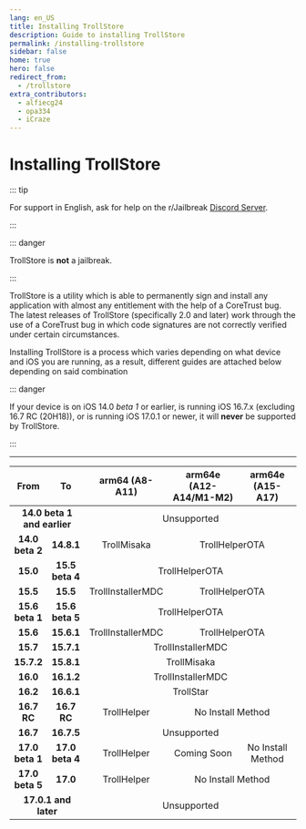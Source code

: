 ```yaml
---
lang: en_US
title: Installing TrollStore
description: Guide to installing TrollStore
permalink: /installing-trollstore
sidebar: false
home: true
hero: false
redirect_from:
  - /trollstore
extra_contributors:
  - alfiecg24
  - opa334
  - iCraze
---
```


# Installing TrollStore

::: tip

For support in English, ask for help on the r/Jailbreak [Discord Server](https://discord.gg/jb).

:::

::: danger

TrollStore is **not** a jailbreak.

:::

TrollStore is a utility which is able to permanently sign and install any application with almost any entitlement with the help of a CoreTrust bug. The latest releases of TrollStore (specifically 2.0 and later) work through the use of a CoreTrust bug in which code signatures are not correctly verified under certain circumstances.

Installing TrollStore is a process which varies depending on what device and iOS you are running, as a result, different guides are attached below depending on said combination

::: danger

If your device is on iOS 14.0 *beta 1* or earlier, is running iOS 16.7.x (excluding 16.7 RC (20H18)), or is running iOS 17.0.1 or newer, it will **never** be supported by TrollStore.

:::

---

<table>
  <colgroup>
    <col span="1" style="width: 13%;">
    <col span="1" style="width: 13%;">
    <col span="1" style="width: 23%;">
    <col span="1" style="width: 28%;">
    <col span="1" style="width: 23%;">
  </colgroup>
  <thead>
    <tr>
      <th style="text-align: center; font-weight: bold;">From</th>
      <th style="text-align: center; font-weight: bold;">To</th>
      <th style="text-align: center; font-weight: bold;">arm64 (A8-A11)</th>
      <th style="text-align: center; font-weight: bold;">arm64e (A12-A14/M1-M2)</th>
      <th style="text-align: center; font-weight: bold;">arm64e (A15-A17)</th>
    </tr>
  </thead>
  <tbody>
    <tr>
      <td style="text-align: center; font-weight: bold;" colspan="2">14.0 beta 1 and earlier</td>
      <td style="text-align: center;" colspan="3">Unsupported</td>
    </tr>
    <tr>
      <td style="text-align: center; font-weight: bold;">14.0 beta 2</td>
      <td style="text-align: center; font-weight: bold;">14.8.1</td>
      <td style="text-align: center;"><router-link to="/installing-trollstore-trollmisaka">TrollMisaka</router-link></td>
      <td style="text-align: center;" colspan="2"><router-link to="/installing-trollstore-trollhelperota">TrollHelperOTA</router-link></td>
    </tr>
    <tr>
      <td style="text-align: center; font-weight: bold;">15.0</td>
      <td style="text-align: center; font-weight: bold;">15.5 beta 4</td>
      <td style="text-align: center;" colspan="3"><router-link to="/installing-trollstore-trollhelperota">TrollHelperOTA</router-link></td>
    </tr>
    <tr>
      <td style="text-align: center; font-weight: bold;">15.5</td>
      <td style="text-align: center; font-weight: bold;">15.5</td>
      <td style="text-align: center;"><router-link to="/installing-trollstore-trollinstallermdc">TrollInstallerMDC</router-link></td>
      <td style="text-align: center;" colspan="2"><router-link to="/installing-trollstore-trollhelperota">TrollHelperOTA</router-link></td>
    </tr>
    <tr>
      <td style="text-align: center; font-weight: bold;">15.6 beta 1</td>
      <td style="text-align: center; font-weight: bold;">15.6 beta 5</td>
      <td style="text-align: center;" colspan="3"><router-link to="/installing-trollstore-trollhelperota">TrollHelperOTA</router-link></td>
    </tr>
    <tr>
      <td style="text-align: center; font-weight: bold;">15.6</td>
      <td style="text-align: center; font-weight: bold;">15.6.1</td>
      <td style="text-align: center;"><router-link to="/installing-trollstore-trollinstallermdc">TrollInstallerMDC</router-link></td>
      <td style="text-align: center;" colspan="2"><router-link to="/installing-trollstore-trollhelperota">TrollHelperOTA</router-link></td>
    </tr>
    <tr>
      <td style="text-align: center; font-weight: bold;">15.7</td>
      <td style="text-align: center; font-weight: bold;">15.7.1</td>
      <td style="text-align: center;" colspan="3"><router-link to="/installing-trollstore-trollinstallermdc">TrollInstallerMDC</router-link></td>
    </tr>
    <tr>
      <td style="text-align: center; font-weight: bold;">15.7.2</td>
      <td style="text-align: center; font-weight: bold;">15.8.1</td>
      <td style="text-align: center;" colspan="3"><router-link to="/installing-trollstore-trollmisaka">TrollMisaka</router-link></td>
    </tr>
    <tr>
      <td style="text-align: center; font-weight: bold;">16.0</td>
      <td style="text-align: center; font-weight: bold;">16.1.2</td>
      <td style="text-align: center;" colspan="3"><router-link to="/installing-trollstore-trollinstallermdc">TrollInstallerMDC</router-link></td>
    </tr>
    <tr>
      <td style="text-align: center; font-weight: bold;">16.2</td>
      <td style="text-align: center; font-weight: bold;">16.6.1</td>
      <td style="text-align: center;" colspan="3"><router-link to="/installing-trollstore-trollstar">TrollStar</router-link></td>
    </tr>
    <tr>
      <td style="text-align: center; font-weight: bold;">16.7 RC</td>
      <td style="text-align: center; font-weight: bold;">16.7 RC</td>
      <td style="text-align: center;"><router-link to="/installing-trollstore-trollhelper">TrollHelper</router-link></td>
      <td style="text-align: center;" colspan="2">No Install Method</td>
    </tr>
    <tr>
      <td style="text-align: center; font-weight: bold;">16.7</td>
      <td style="text-align: center; font-weight: bold;">16.7.5</td>
      <td style="text-align: center;" colspan="3">Unsupported</td>
    </tr>
    <tr>
      <td style="text-align: center; font-weight: bold;">17.0 beta 1</td>
      <td style="text-align: center; font-weight: bold;">17.0 beta 4</td>
      <td style="text-align: center;"><router-link to="/installing-trollstore-trollhelper">TrollHelper</router-link></td>
      <td style="text-align: center;">Coming Soon</td>
      <td style="text-align: center;">No Install Method</td>
    </tr>
    <tr>
      <td style="text-align: center; font-weight: bold;">17.0 beta 5</td>
      <td style="text-align: center; font-weight: bold;">17.0</td>
      <td style="text-align: center;"><router-link to="/installing-trollstore-trollhelper">TrollHelper</router-link></td>
      <td style="text-align: center;" colspan="2">No Install Method</td>
    </tr>
    <tr>
      <td style="text-align: center; font-weight: bold;" colspan="2">17.0.1 and later</td>
      <td style="text-align: center;" colspan="3">Unsupported</td>
    </tr>
  </tbody>
</table>
